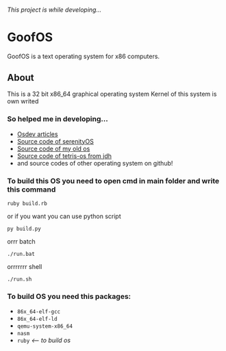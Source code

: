 ###### This project is while developing...
# GoofOS 
GoofOS is a text operating system for x86 computers.
## About
This is a 32 bit x86_64 graphical operating system
Kernel of this system is own writed
### So helped me in developing...
- [Osdev articles](https://wiki.osdev.org/)
- [Source code of serenityOS](https://github.com/SerenityOS/serenity)
- [Source code of my old os](https://github.com/SolindekDev/sonix)
- [Source code of tetris-os from jdh](https://github.com/vladcc/Tetris-OS)
- and source codes of other operating system on github!


### To build this OS you need to open cmd in main folder and write this command
```shell
ruby build.rb
```
or if you want you can use python script
```shell
py build.py
```
orrr batch
```shell
./run.bat
```
orrrrrrr shell
```shell
./run.sh
```

### To build OS you need this packages:
- `86x_64-elf-gcc`
- `86x_64-elf-ld`
- `qemu-system-x86_64`
- `nasm`
- `ruby` *<-- to build os*
